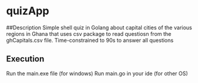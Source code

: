# quizApp

##Description
Simple shell quiz in Golang about capital cities of the various regions in Ghana that uses csv package to read questiosn from the ghCapitals.csv file.
Time-constrained to 90s to answer all questions

## Execution
Run the main.exe file (for windows) 
Run main.go in your ide (for other OS)
